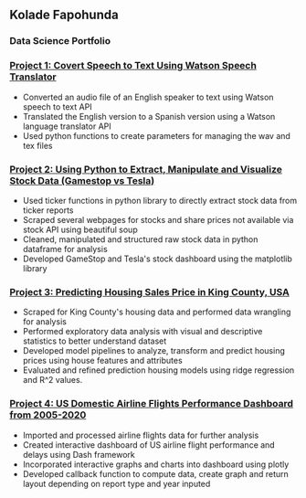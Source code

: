 ## Kolade Fapohunda
### Data Science Portfolio

### [ Project 1: Covert Speech to Text Using Watson Speech Translator](https://github.com/kfapohunda1/Python_Course/blob/02e02349725b95c4e28d28e2bf998b93457b3c84/Speech%20to%20Text%20Translator.ipynb)

   * Converted an audio file of an English speaker to text using Watson speech to text API
   * Translated the English version to a Spanish version using a Watson language translator API
   * Used python functions to create parameters for managing the wav and tex files

### [ Project 2: Using Python to Extract, Manipulate and Visualize Stock Data (Gamestop vs Tesla)](https://github.com/kfapohunda1/Python_Course/blob/2135b7428390e3b950f75e304a9dc354097b2e5a/Jupyter%20Notebook%20(9).ipynb)

   * Used  ticker functions in python library to directly extract stock data from ticker reports
   * Scraped several webpages for stocks and share prices not available via stock API using beautiful soup 
   * Cleaned, manipulated and structured raw stock data in python dataframe for analysis 
   * Developed GameStop and Tesla's stock dashboard using the matplotlib library


### [ Project 3: Predicting Housing Sales Price in King County, USA ](https://github.com/kfapohunda1/Python_Course/blob/6de88edb90bf3b05613ef8a434a5587e38be6263/Predicting%20House%20Sales%20in%20King%20County,%20USA%20.ipynb)

   * Scraped for King County's housing data and performed data wrangling for analysis
   * Performed exploratory data analysis with visual and descriptive statistics to better understand dataset
   * Developed model pipelines to analyze, transform and predict housing prices using house features and attributes
   * Evaluated and refined prediction housing models using ridge regression and R^2 values.
   
     
### [Project 4: US Domestic Airline Flights Performance Dashboard from 2005-2020](https://github.com/kfapohunda1/Python_Course/blob/6a4d8993c4e633a29c1411a6010efc97c9be703b/US%20Domestic%20Airline%20Flights%20Performance%20Dashboard%20from%202005-2020.ipynb) 
   
   * Imported and processed airline flights data for further analysis 
   * Created interactive dashboard of US airline flight performance and delays using Dash framework
   * Incorporated interactive graphs and charts into dashboard using plotly
   * Developed callback function to compute data, create graph and return layout depending on report type and year inputed
